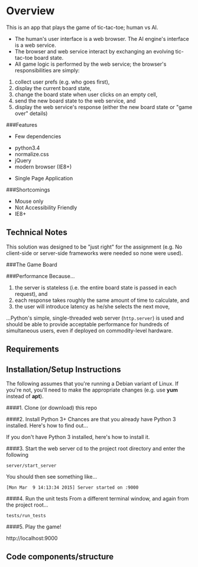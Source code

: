 Overview
========
This is an app that plays the game of tic-tac-toe; human vs AI.  
 * The human's user interface is a web browser.  The AI engine's interface is a web service.
 * The browser and web service interact by exchanging an evolving tic-tac-toe board state.
 * All game logic is performed by the web service; the browser's responsibilities are simply:
  1. collect user prefs (e.g. who goes first),
  2. display the current board state,
  3. change the board state when user clicks on an empty cell,
  4. send the new board state to the web service, and
  5. display the web service's response (either the new board state or "game over" details)


###Features
 * Few dependencies
  - python3.4
  - normalize.css
  - jQuery
  - modern browser (IE8+)
 * Single Page Application

###Shortcomings
 * Mouse only
 * Not Accessibility Friendly
 * IE8+

Technical Notes
---------------
This solution was designed to be "just right" for the assignment (e.g. No
client-side or server-side frameworks were needed so none were used).

###The Game Board

###Performance
Because...
 1. the server is stateless (i.e. the entire board state is passed in each request), and
 2. each response takes roughly the same amount of time to calculate, and
 3. the user will introduce latency as he/she selects the next move,

...Python's simple, single-threaded web server (`http.server`) is used and should be able to provide
acceptable performance for hundreds of simultaneous users, even if deployed on commodity-level hardware.


Requirements
------------


Installation/Setup Instructions
-------------------------------
The following assumes that you're running a Debian variant of Linux.
If you're not, you'll need to make the appropriate changes (e.g. use **yum** instead of **apt**).

####1. Clone (or download) this repo

####2. Install Python 3+
Chances are that you already have Python 3 installed.  Here's how to find out...

If you don't have Python 3 installed, here's how to install it.

####3. Start the web server
cd to the project root directory and enter the following
```
server/start_server
```

You should then see something like...
```
[Mon Mar  9 14:13:34 2015] Server started on :9000
```

####4. Run the unit tests
From a different terminal window, and again from the project root...
```
tests/run_tests
```

####5. Play the game!

http://localhost:9000



Code components/structure
-------------------------
